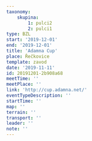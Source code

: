 ```yaml
---
taxonomy:
    skupina:
        1: pulci2
        2: pulci1
type: BZL
start: '2019-12-01'
end: '2019-12-01'
title: 'Adamna Cup'
place: Řečkovice
template: zavod
date: '2019-11-11'
id: 20191201-2b908a68
meetTime: ''
meetPlace: ''
link: 'http://cup.adamna.net/'
eventTypeDescription: ''
startTime: ''
map: ''
terrain: ''
transport: ''
leader: ''
note: ''
---
```

